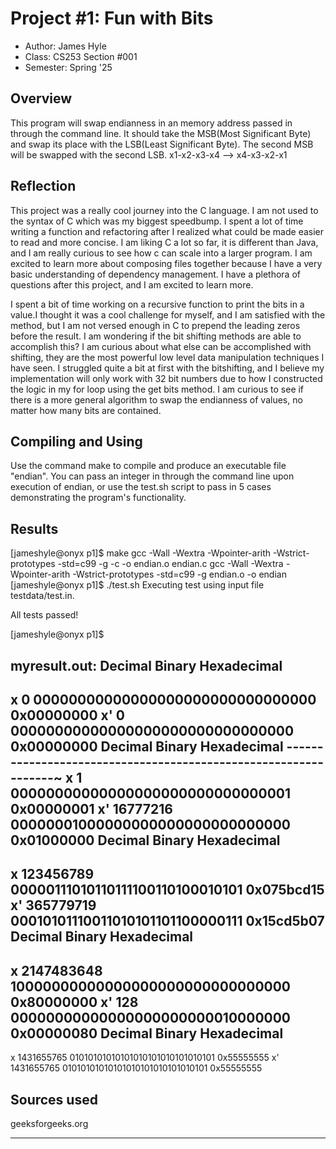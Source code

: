 # Project #1: Fun with Bits

* Author: James Hyle
* Class: CS253 Section #001
* Semester: Spring '25

## Overview

This program will swap endianness in an memory address passed in through the command line. It should take the MSB(Most Significant Byte) and swap its place with the LSB(Least Significant Byte). The second MSB will be swapped with the second LSB. x1-x2-x3-x4 --> x4-x3-x2-x1


## Reflection

This project was a really cool journey into the C language. I am not used to the syntax
of C which was my biggest speedbump. I spent a lot of time writing a function and
refactoring after I realized what could be made easier to read and more concise. I am
liking C a lot so far, it is different than Java, and I am really curious to see how c
can scale into a larger program. I am excited to learn more about composing files
together because I have a very basic understanding of dependency management. I have a
plethora of questions after this project, and I am excited to learn more.

I spent a bit of time working on a recursive function to print the bits in a value.I
thought it was a cool challenge for myself, and I am satisfied with the method, but I am
not versed enough in C to prepend the leading zeros before the result. I am wondering if
the bit shifting methods are able to accomplish this? I am curious about what else can
be accomplished with shifting, they are the most powerful low level data manipulation
techniques I have seen. I struggled quite a bit at first with the bitshifting, and I
believe my implementation will only work with 32 bit numbers due to how I constructed
the logic in my for loop using the get bits method. I am curious to see if there is a
more general algorithm to swap the endianness of values, no matter how many bits are
contained.

## Compiling and Using

Use the command make to compile and produce an executable file "endian". You can pass an
integer in through the command line upon execution of endian, or use the test.sh script
to pass in 5 cases demonstrating the program's functionality.

## Results

[jameshyle@onyx p1]$ make
gcc -Wall -Wextra -Wpointer-arith -Wstrict-prototypes -std=c99 -g   -c -o endian.o endian.c
gcc -Wall -Wextra -Wpointer-arith -Wstrict-prototypes -std=c99 -g endian.o -o endian
[jameshyle@onyx p1]$ ./test.sh
Executing test using input file testdata/test.in.

All tests passed!

[jameshyle@onyx p1]$

myresult.out:
Decimal         Binary                              Hexadecimal
----------------------------------------------------------------
x  0            00000000000000000000000000000000   0x00000000
x' 0            00000000000000000000000000000000   0x00000000
Decimal         Binary                              Hexadecimal
----------------------------------------------------------------~
x  1            00000000000000000000000000000001   0x00000001
x' 16777216     00000001000000000000000000000000   0x01000000
Decimal         Binary                              Hexadecimal
----------------------------------------------------------------
x  123456789    00000111010110111100110100010101   0x075bcd15
x' 365779719    00010101110011010101101100000111   0x15cd5b07
Decimal         Binary                              Hexadecimal
----------------------------------------------------------------
x  2147483648    10000000000000000000000000000000   0x80000000
x' 128          00000000000000000000000010000000   0x00000080
Decimal         Binary                              Hexadecimal
----------------------------------------------------------------
x  1431655765    01010101010101010101010101010101   0x55555555
x' 1431655765    01010101010101010101010101010101   0x55555555

## Sources used

geeksforgeeks.org

----------